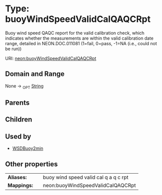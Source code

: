 
# Type: buoyWindSpeedValidCalQAQCRpt


Buoy wind speed QAQC report for the valid calibration check, which indicates whether the measurements are within the valid calibration date range, detailed in NEON.DOC.011081 (1=fail, 0=pass, -1=NA (i.e., could not be run))

URI: [neon:buoyWindSpeedValidCalQAQCRpt](https://data.neonscience.org/buoyWindSpeedValidCalQAQCRpt)


## Domain and Range

None ->  <sub>OPT</sub> [String](types/String.md)

## Parents


## Children


## Used by

 * [WSDBuoy2min](WSDBuoy2min.md)

## Other properties

|  |  |  |
| --- | --- | --- |
| **Aliases:** | | buoy wind speed valid cal q a q c rpt |
| **Mappings:** | | neon:buoyWindSpeedValidCalQAQCRpt |

